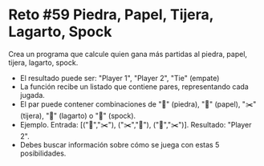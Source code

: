 <!-- trunk-ignore-all(prettier) -->
# Reto #59 Piedra, Papel, Tijera, Lagarto, Spock

Crea un programa que calcule quien gana más partidas al piedra, papel, tijera, lagarto, spock.

* El resultado puede ser: "Player 1", "Player 2", "Tie" (empate)
* La función recibe un listado que contiene pares, representando cada jugada.
* El par puede contener combinaciones de "🗿" (piedra), "📄" (papel), "✂️" (tijera), "🦎" (lagarto) o "🖖" (spock).
* Ejemplo. Entrada: [("🗿","✂️"), ("✂️","🗿"), ("📄","✂️")]. Resultado: "Player 2".
* Debes buscar información sobre cómo se juega con estas 5 posibilidades.
